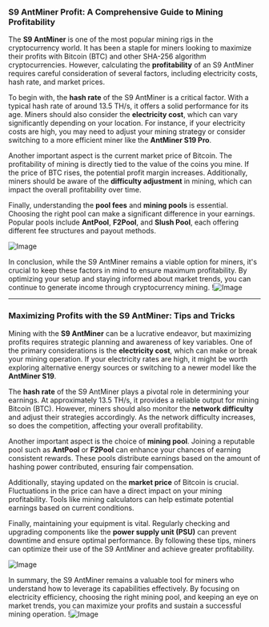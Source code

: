 ### S9 AntMiner Profit: A Comprehensive Guide to Mining Profitability

The **S9 AntMiner** is one of the most popular mining rigs in the cryptocurrency world. It has been a staple for miners looking to maximize their profits with Bitcoin (BTC) and other SHA-256 algorithm cryptocurrencies. However, calculating the **profitability** of an S9 AntMiner requires careful consideration of several factors, including electricity costs, hash rate, and market prices.

To begin with, the **hash rate** of the S9 AntMiner is a critical factor. With a typical hash rate of around 13.5 TH/s, it offers a solid performance for its age. Miners should also consider the **electricity cost**, which can vary significantly depending on your location. For instance, if your electricity costs are high, you may need to adjust your mining strategy or consider switching to a more efficient miner like the **AntMiner S19 Pro**.

Another important aspect is the current market price of Bitcoin. The profitability of mining is directly tied to the value of the coins you mine. If the price of BTC rises, the potential profit margin increases. Additionally, miners should be aware of the **difficulty adjustment** in mining, which can impact the overall profitability over time.

Finally, understanding the **pool fees** and **mining pools** is essential. Choosing the right pool can make a significant difference in your earnings. Popular pools include **AntPool**, **F2Pool**, and **Slush Pool**, each offering different fee structures and payout methods.

![Image](https://github.com/user-attachments/assets/3be06921-4469-491d-bd37-5f14c53422b7)

In conclusion, while the S9 AntMiner remains a viable option for miners, it's crucial to keep these factors in mind to ensure maximum profitability. By optimizing your setup and staying informed about market trends, you can continue to generate income through cryptocurrency mining. !![Image](https://github.com/user-attachments/assets/3be06921-4469-491d-bd37-5f14c53422b7)

---

### Maximizing Profits with the S9 AntMiner: Tips and Tricks

Mining with the **S9 AntMiner** can be a lucrative endeavor, but maximizing profits requires strategic planning and awareness of key variables. One of the primary considerations is the **electricity cost**, which can make or break your mining operation. If your electricity rates are high, it might be worth exploring alternative energy sources or switching to a newer model like the **AntMiner S19**.

The **hash rate** of the S9 AntMiner plays a pivotal role in determining your earnings. At approximately 13.5 TH/s, it provides a reliable output for mining Bitcoin (BTC). However, miners should also monitor the **network difficulty** and adjust their strategies accordingly. As the network difficulty increases, so does the competition, affecting your overall profitability.

Another important aspect is the choice of **mining pool**. Joining a reputable pool such as **AntPool** or **F2Pool** can enhance your chances of earning consistent rewards. These pools distribute earnings based on the amount of hashing power contributed, ensuring fair compensation.

Additionally, staying updated on the **market price** of Bitcoin is crucial. Fluctuations in the price can have a direct impact on your mining profitability. Tools like mining calculators can help estimate potential earnings based on current conditions.

Finally, maintaining your equipment is vital. Regularly checking and upgrading components like the **power supply unit (PSU)** can prevent downtime and ensure optimal performance. By following these tips, miners can optimize their use of the S9 AntMiner and achieve greater profitability.

![Image](https://github.com/user-attachments/assets/3be06921-4469-491d-bd37-5f14c53422b7)

In summary, the S9 AntMiner remains a valuable tool for miners who understand how to leverage its capabilities effectively. By focusing on electricity efficiency, choosing the right mining pool, and keeping an eye on market trends, you can maximize your profits and sustain a successful mining operation. !![Image](https://github.com/user-attachments/assets/3be06921-4469-491d-bd37-5f14c53422b7)